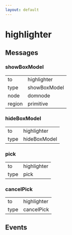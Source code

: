 ```yaml
---
layout: default
---
```


# highlighter #

## Messages ##

### showBoxModel ###

<table>

<tr>
<td>to</td>
<td>highlighter</td>
</tr>

<tr>
<td>type</td>
<td>showBoxModel</td>
</tr>

<tr>
<td>node</td>
<td>domnode</td>
</tr>

<tr>
<td>region</td>
<td>primitive</td>
</tr>

</table>

### hideBoxModel ###

<table>

<tr>
<td>to</td>
<td>highlighter</td>
</tr>

<tr>
<td>type</td>
<td>hideBoxModel</td>
</tr>

</table>

### pick ###

<table>

<tr>
<td>to</td>
<td>highlighter</td>
</tr>

<tr>
<td>type</td>
<td>pick</td>
</tr>

</table>

### cancelPick ###

<table>

<tr>
<td>to</td>
<td>highlighter</td>
</tr>

<tr>
<td>type</td>
<td>cancelPick</td>
</tr>

</table>

## Events ##
